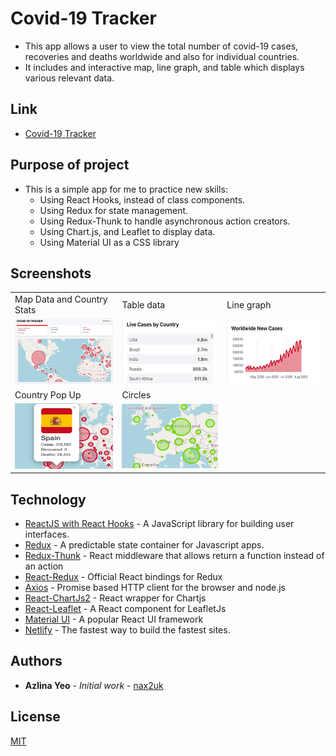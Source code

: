 # Covid-19 Tracker
* This app allows a user to view the total number of covid-19 cases, recoveries and deaths worldwide and also for individual countries. 
* It includes and interactive map, line graph, and table which displays various relevant data.


## Link
* [Covid-19 Tracker](https://covid-19-tracker-spa.netlify.app/)

## Purpose of project
* This is a simple app for me to practice new skills: 
  * Using React Hooks, instead of class components.
  * Using Redux for state management.
  * Using Redux-Thunk to handle asynchronous action creators.
  * Using Chart.js, and Leaflet to display data.
  * Using Material UI as a CSS library

## Screenshots
<table>
  <tr>
    <td>Map Data and Country Stats</td>
     <td>Table data </td>
     <td>Line graph </td>
  </tr>
  <tr>
    <td><img src="/public/images/thumbnails/map-and-data.png" width=250></td>
    <td><img src="/public/images/thumbnails/table.png" width=250></td>
    <td><img src="/public/images/thumbnails/linegraph.png" width=250></td>
  </tr>
    <tr>
    <td>Country Pop Up</td>
     <td>Circles</td>
     <td></td>
  </tr>
  <tr>
    <td><img src="/public/images/thumbnails/popup.png" width=250></td>
    <td><img src="/public/images/thumbnails/circles.png" width=250></td>
    <td></td>
  </tr>
 </table>

## Technology

* [ReactJS with React Hooks](https://reactjs.org/) - A JavaScript library for building user interfaces.
* [Redux](https://redux.js.org/) - A predictable state container for Javascript apps.
* [Redux-Thunk](https://www.npmjs.com/package/redux-thunk) - React middleware that allows return a function instead of an action
* [React-Redux](https://react-redux.js.org/) - Official React bindings for Redux
* [Axios](https://www.npmjs.com/package/axios) - Promise based HTTP client for the browser and node.js
* [React-ChartJs2](http://jerairrest.github.io/react-chartjs-2/) - React wrapper for Chartjs
* [React-Leaflet](https://react-leaflet.js.org/) - A React component for LeafletJs
* [Material UI](https://material-ui.com/) - A popular React UI framework
* [Netlify](https://www.netlify.com/) - The fastest way to build the fastest sites.


## Authors

* **Azlina Yeo** - *Initial work* - [nax2uk](https://github.com/nax2uk)

## License

[MIT](LICENSE)
